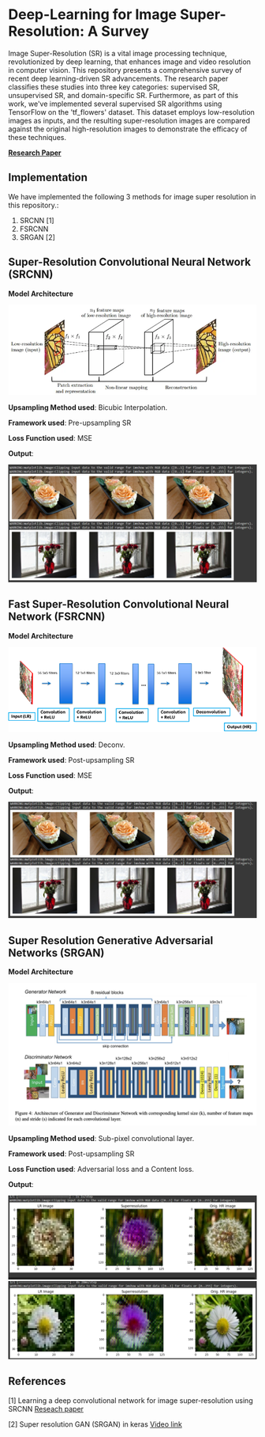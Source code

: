 # Deep-Learning for Image Super-Resolution: A Survey

Image Super-Resolution (SR) is a vital image processing technique, revolutionized by deep learning, that enhances image and video resolution in computer vision. This repository presents a comprehensive survey of recent deep learning-driven SR advancements. The research paper classifies these studies into three key categories: supervised SR, unsupervised SR, and domain-specific SR. Furthermore, as part of this work, we've implemented several supervised SR algorithms using TensorFlow on the 'tf_flowers' dataset. This dataset employs low-resolution images as inputs, and the resulting super-resolution images are compared against the original high-resolution images to demonstrate the efficacy of these techniques.

[**Research Paper**](https://arxiv.org/pdf/1902.06068v2.pdf)

## Implementation

We have implemented the following 3 methods for image super resolution in this repository.:
1. SRCNN [1]
2. FSRCNN 
3. SRGAN [2]

##  Super-Resolution Convolutional Neural Network (SRCNN)

**Model Architecture**

![screenshot_1](Screenshots\s1.jpg)

**Upsampling Method used**: Bicubic Interpolation.

**Framework used**: Pre-upsampling SR

**Loss Function used**: MSE

**Output**:

![screenshot_2](Screenshots\s2.png)


##  Fast Super-Resolution Convolutional Neural Network (FSRCNN)

**Model Architecture**

![screenshot_3](Screenshots\s3.png)

**Upsampling Method used**: Deconv.

**Framework used**: Post-upsampling SR

**Loss Function used**: MSE

**Output**:

![screenshot_4](Screenshots\s4.png)


##  Super Resolution Generative Adversarial Networks (SRGAN)

**Model Architecture**

![screenshot_5](Screenshots\s4.1.png)

**Upsampling Method used**: Sub-pixel convolutional layer.

**Framework used**: Post-upsampling SR

**Loss Function used**: Adversarial loss and a Content loss.

**Output**:

![screenshot_6](Screenshots\s5.png)
![screenshot_7](Screenshots\s6.png)



## References

[1] Learning a deep convolutional network for image super-resolution using SRCNN  [Reseach paper](https://medium.com/analytics-vidhya/srcnn-paper-summary-implementation-ad5cea22a90e)

[2] Super resolution GAN (SRGAN) in keras  [Video link](https://www.youtube.com/watch?v=1HqjPqNglPc&t=643s)